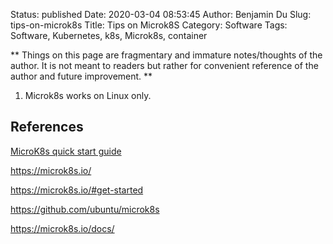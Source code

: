 Status: published
Date: 2020-03-04 08:53:45
Author: Benjamin Du
Slug: tips-on-microk8s
Title: Tips on Microk8S
Category: Software 
Tags: Software, Kubernetes, k8s, Microk8s, container

**
Things on this page are fragmentary and immature notes/thoughts of the author.
It is not meant to readers but rather for convenient reference of the author and future improvement.
**
1. Microk8s works on Linux only.

## References

[MicroK8s quick start guide](https://microk8s.io/docs/)

https://microk8s.io/

https://microk8s.io/#get-started


https://github.com/ubuntu/microk8s

https://microk8s.io/docs/

